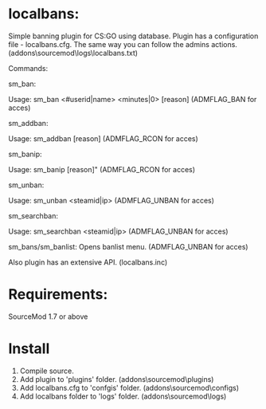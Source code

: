 # localbans:
Simple banning plugin for CS:GO using database.
Plugin has a configuration file - localbans.cfg.
The same way you can follow the admins actions. (addons\sourcemod\logs\localbans.txt)

Commands:

sm_ban:

Usage: sm_ban <#userid|name> <minutes|0> [reason] (ADMFLAG_BAN for acces)

sm_addban:

Usage: sm_addban <steamid> <time> [reason] (ADMFLAG_RCON for acces)
  
sm_banip: 

Usage: sm_banip <ip> <time> [reason]" (ADMFLAG_RCON for acces)

sm_unban:

Usage: sm_unban <steamid|ip> (ADMFLAG_UNBAN for acces)

sm_searchban:

Usage: sm_searchban <steamid|ip> (ADMFLAG_UNBAN for acces)

sm_bans/sm_banlist: Opens banlist menu. (ADMFLAG_UNBAN for acces)

Also plugin has an extensive API. (localbans.inc)

# Requirements:
SourceMod 1.7 or above

# Install
1. Compile source.
2. Add plugin to 'plugins' folder. (addons\sourcemod\plugins)
3. Add localbans.cfg to 'confgis' folder. (addons\sourcemod\configs)
4. Add localbans folder to 'logs' folder. (addons\sourcemod\logs)
